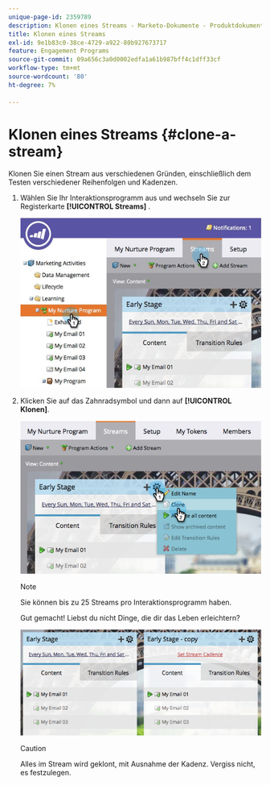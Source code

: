 ```yaml
---
unique-page-id: 2359789
description: Klonen eines Streams - Marketo-Dokumente - Produktdokumentation
title: Klonen eines Streams
exl-id: 9e1b83c0-38ce-4729-a922-80b927673717
feature: Engagement Programs
source-git-commit: 09a656c3a0d0002edfa1a61b987bff4c1dff33cf
workflow-type: tm+mt
source-wordcount: '80'
ht-degree: 7%

---
```


# Klonen eines Streams {#clone-a-stream}

Klonen Sie einen Stream aus verschiedenen Gründen, einschließlich dem Testen verschiedener Reihenfolgen und Kadenzen.

1. Wählen Sie Ihr Interaktionsprogramm aus und wechseln Sie zur Registerkarte **[!UICONTROL Streams]** .

   ![](assets/cloneasteam.jpg)

1. Klicken Sie auf das Zahnradsymbol und dann auf **[!UICONTROL Klonen]**.

   ![](assets/image2014-9-15-17-3a0-3a23.png)

   >[!NOTE]
   >
   >Sie können bis zu 25 Streams pro Interaktionsprogramm haben.

   Gut gemacht! Liebst du nicht Dinge, die dir das Leben erleichtern?

   ![](assets/image2014-9-15-17-3a1-3a20.png)

   >[!CAUTION]
   >
   >Alles im Stream wird geklont, mit Ausnahme der Kadenz. Vergiss nicht, es festzulegen.
